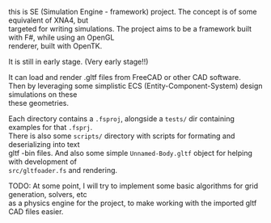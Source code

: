 this is SE (Simulation Engine - framework) project. The concept is of some equivalent of XNA4, but   
targeted for writing simulations. The project aims to be a framework built with F#, while using an OpenGL  
renderer, built with OpenTK.   

It is still in early stage. (Very early stage!!)   

It can load and render .gltf files from FreeCAD or other CAD software.   
Then by leveraging some simplistic ECS (Entity-Component-System) design simulations on these   
these geometries.

Each directory contains a `.fsproj`, alongside a `tests/` dir containing examples for that `.fsprj`.   
There is also some `scripts/` directory with scripts for formating and deserializing into text   
gltf -bin files. And also some simple `Unnamed-Body.gltf` object for helping with development of   
`src/gltfoader.fs` and rendering.


TODO: At some point, I will try to implement some basic algorithms for grid generation, solvers, etc    
as a physics engine for the project, to make working with the imported gltf CAD files easier.
